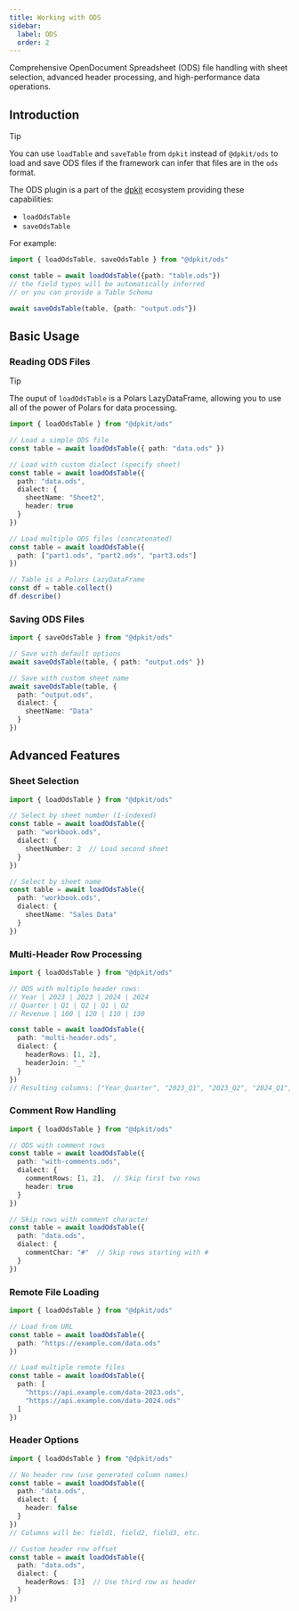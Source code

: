 ```yaml
---
title: Working with ODS
sidebar:
  label: ODS
  order: 2
---
```

Comprehensive OpenDocument Spreadsheet (ODS) file handling with sheet selection, advanced header processing, and high-performance data operations.

## Introduction

> [!TIP]
> You can use `loadTable` and `saveTable` from `dpkit` instead of `@dpkit/ods` to load and save ODS files if the framework can infer that files are in the `ods` format.

The ODS plugin is a part of the [dpkit](https://github.com/datisthq/dpkit) ecosystem providing these capabilities:

- `loadOdsTable`
- `saveOdsTable`

For example:

```typescript
import { loadOdsTable, saveOdsTable } from "@dpkit/ods"

const table = await loadOdsTable({path: "table.ods"})
// the field types will be automatically inferred
// or you can provide a Table Schema

await saveOdsTable(table, {path: "output.ods"})
```

## Basic Usage

### Reading ODS Files

> [!TIP]
> The ouput of `loadOdsTable` is a Polars LazyDataFrame, allowing you to use all of the power of Polars for data processing.

```typescript
import { loadOdsTable } from "@dpkit/ods"

// Load a simple ODS file
const table = await loadOdsTable({ path: "data.ods" })

// Load with custom dialect (specify sheet)
const table = await loadOdsTable({
  path: "data.ods",
  dialect: {
    sheetName: "Sheet2",
    header: true
  }
})

// Load multiple ODS files (concatenated)
const table = await loadOdsTable({
  path: ["part1.ods", "part2.ods", "part3.ods"]
})

// Table is a Polars LazyDataFrame
const df = table.collect()
df.describe()
```

### Saving ODS Files

```typescript
import { saveOdsTable } from "@dpkit/ods"

// Save with default options
await saveOdsTable(table, { path: "output.ods" })

// Save with custom sheet name
await saveOdsTable(table, {
  path: "output.ods",
  dialect: {
    sheetName: "Data"
  }
})
```

## Advanced Features

### Sheet Selection

```typescript
import { loadOdsTable } from "@dpkit/ods"

// Select by sheet number (1-indexed)
const table = await loadOdsTable({
  path: "workbook.ods",
  dialect: {
    sheetNumber: 2  // Load second sheet
  }
})

// Select by sheet name
const table = await loadOdsTable({
  path: "workbook.ods",
  dialect: {
    sheetName: "Sales Data"
  }
})
```

### Multi-Header Row Processing

```typescript
import { loadOdsTable } from "@dpkit/ods"

// ODS with multiple header rows:
// Year | 2023 | 2023 | 2024 | 2024
// Quarter | Q1 | Q2 | Q1 | Q2
// Revenue | 100 | 120 | 110 | 130

const table = await loadOdsTable({
  path: "multi-header.ods",
  dialect: {
    headerRows: [1, 2],
    headerJoin: "_"
  }
})
// Resulting columns: ["Year_Quarter", "2023_Q1", "2023_Q2", "2024_Q1", "2024_Q2"]
```

### Comment Row Handling

```typescript
import { loadOdsTable } from "@dpkit/ods"

// ODS with comment rows
const table = await loadOdsTable({
  path: "with-comments.ods",
  dialect: {
    commentRows: [1, 2],  // Skip first two rows
    header: true
  }
})

// Skip rows with comment character
const table = await loadOdsTable({
  path: "data.ods",
  dialect: {
    commentChar: "#"  // Skip rows starting with #
  }
})
```

### Remote File Loading

```typescript
import { loadOdsTable } from "@dpkit/ods"

// Load from URL
const table = await loadOdsTable({
  path: "https://example.com/data.ods"
})

// Load multiple remote files
const table = await loadOdsTable({
  path: [
    "https://api.example.com/data-2023.ods",
    "https://api.example.com/data-2024.ods"
  ]
})
```

### Header Options

```typescript
import { loadOdsTable } from "@dpkit/ods"

// No header row (use generated column names)
const table = await loadOdsTable({
  path: "data.ods",
  dialect: {
    header: false
  }
})
// Columns will be: field1, field2, field3, etc.

// Custom header row offset
const table = await loadOdsTable({
  path: "data.ods",
  dialect: {
    headerRows: [3]  // Use third row as header
  }
})
```
